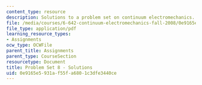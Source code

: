 ```yaml
---
content_type: resource
description: Solutions to a problem set on continuum electromechanics.
file: /media/courses/6-642-continuum-electromechanics-fall-2008/0e9165e5931af55fa6801c3dfe3440ce_pset8_soln.pdf
file_type: application/pdf
learning_resource_types:
- Assignments
ocw_type: OCWFile
parent_title: Assignments
parent_type: CourseSection
resourcetype: Document
title: Problem Set 8 - Solutions
uid: 0e9165e5-931a-f55f-a680-1c3dfe3440ce
---
```

